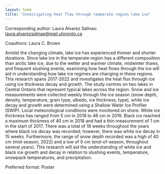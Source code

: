 ```yaml
---
layout: home
title: "Investigating heat flow through temperate region lake ice"
---
```



Corresponding author: Laura Alvarez Salinas: laura.alvarezsalinas@mail.utoronto.ca

Coauthors: Laura C. Brown 

Amidst the changing climate, lake ice has experienced thinner and shorter durations. Since lake ice in the temperate region has a different composition than arctic lake ice, due to the wetter and warmer climate, midwinter thaws, and frequent slushing events, examining how heat flows through the ice will aid in understanding how lake ice regimes are changing in these regions. This research spans 2017-2022 and investigates the heat flux through ice using ice thickness decay and growth. The study centres on two lakes in Central Ontario that represent typical lakes across the region. Snow and ice measurements were collected weekly through the ice season (snow depth, density, temperature, grain type, albedo, ice thickness, type), while ice decay and growth were determined using a Shallow Water Ice Profiler (SWIP). Local meteorological conditions were monitored on shore. White ice thickness has ranged from 5 cm in 2018 to 46 cm in 2019. Black ice reached a maximum thickness of 40 cm in 2018 and had a thin measurement of 1 cm in the start of 2017. There was a total of 18 weeks throughout the years where black ice decay was recorded; however, there was white ice decay in 15 weeks. Furthermore, the range of snow depth recorded was a high of 40 cm (mid-season, 2022) and a low of 0 cm (end-of-season, throughout several years). This research will aid the understanding of white ice and black ice growth and decay in relation to slushing events, temperature, snowpack temperatures, and precipitation.

Preferred format: Poster
